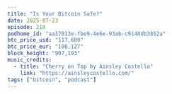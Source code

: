 ```yaml
---
title: "Is Your Bitcoin Safe?"
date: 2025-07-23
episode: 219
podhome_id: "aa17813e-fbe9-4e6e-93ab-c9148db3852a"
btc_price_usd: "117,600"
btc_price_eur: "100,127"
block_height: "907,193"
music_credits:
  - title: "Cherry on Top by Ainsley Costello"
    link: "https://ainsleycostello.com/"
tags: ["bitcoin", "podcast"]
---
```


